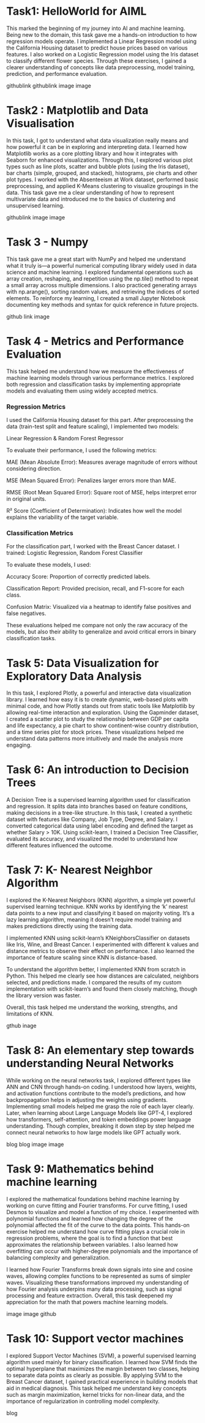 # Task1: HelloWorld for AIML

This marked the beginning of my journey into AI and machine learning. Being new to the domain, this task gave me a hands-on introduction to how regression models operate. I implemented a Linear Regression model using the California Housing dataset to predict house prices based on various features. I also worked on a Logistic Regression model using the Iris dataset to classify different flower species. Through these exercises, I gained a clearer understanding of concepts like data preprocessing, model training, prediction, and performance evaluation.

githublink
githublink
image
image

# Task2 : Matplotlib and Data Visualisation

In this task, I got to understand what data visualization really means and how powerful it can be in exploring and interpreting data. I learned how Matplotlib works as a core plotting library and how it integrates with Seaborn for enhanced visualizations. Through this, I explored various plot types such as line plots, scatter and bubble plots (using the Iris dataset), bar charts (simple, grouped, and stacked), histograms, pie charts and other plot types. I worked with the Absenteeism at Work dataset, performed basic preprocessing, and applied K-Means clustering to visualize groupings in the data. This task gave me a clear understanding of how to represent multivariate data and introduced me to the basics of clustering and unsupervised learning.

githublink
image
image

# Task 3 - Numpy

This task gave me a great start with NumPy and helped me understand what it truly is—a powerful numerical computing library widely used in data science and machine learning. I explored fundamental operations such as array creation, reshaping, and repetition using the np.tile() method to repeat a small array across multiple dimensions. I also practiced generating arrays with np.arange(), sorting random values, and retrieving the indices of sorted elements. To reinforce my learning, I created a small Jupyter Notebook documenting key methods and syntax for quick reference in future projects.

github link
image


# Task 4 - Metrics and Performance Evaluation


This task helped me understand how we measure the effectiveness of machine learning models through various performance metrics. I explored both regression and classification tasks by implementing appropriate models and evaluating them using widely accepted metrics.

### Regression Metrics
I used the California Housing dataset for this part. After preprocessing the data (train-test split and feature scaling), I implemented two models:

Linear Regression &
Random Forest Regressor

To evaluate their performance, I used the following metrics:

MAE (Mean Absolute Error): Measures average magnitude of errors without considering direction.

MSE (Mean Squared Error): Penalizes larger errors more than MAE.

RMSE (Root Mean Squared Error): Square root of MSE, helps interpret error in original units.

R² Score (Coefficient of Determination): Indicates how well the model explains the variability of the target variable.


### Classification Metrics

For the classification part, I worked with the Breast Cancer dataset. I trained:
Logistic Regression,
Random Forest Classifier

To evaluate these models, I used:

Accuracy Score: Proportion of correctly predicted labels.

Classification Report: Provided precision, recall, and F1-score for each class.

Confusion Matrix: Visualized via a heatmap to identify false positives and false negatives.

These evaluations helped me compare not only the raw accuracy of the models, but also their ability to generalize and avoid critical errors in binary classification tasks.

# Task 5: Data Visualization for Exploratory Data Analysis

In this task, I explored Plotly, a powerful and interactive data visualization library. I learned how easy it is to create dynamic, web-based plots with minimal code, and how Plotly stands out from static tools like Matplotlib by allowing real-time interaction and exploration. Using the Gapminder dataset, I created a scatter plot to study the relationship between GDP per capita and life expectancy, a pie chart to show continent-wise country distribution, and a time series plot for stock prices. These visualizations helped me understand data patterns more intuitively and made the analysis more engaging.


# Task 6: An introduction to Decision Trees


A Decision Tree is a supervised learning algorithm used for classification and regression. It splits data into branches based on feature conditions, making decisions in a tree-like structure. In this task, I created a synthetic dataset with features like Company, Job Type, Degree, and Salary. I converted categorical data using label encoding and defined the target as whether Salary > 10K. Using scikit-learn, I trained a Decision Tree Classifier, evaluated its accuracy, and visualized the model to understand how different features influenced the outcome.


# Task 7:  K- Nearest Neighbor Algorithm

 I explored the K-Nearest Neighbors (KNN) algorithm, a simple yet powerful supervised learning technique. KNN works by identifying the ‘k’ nearest data points to a new input and classifying it based on majority voting. It’s a lazy learning algorithm, meaning it doesn’t require model training and makes predictions directly using the training data.

I implemented KNN using scikit-learn’s KNeighborsClassifier on datasets like Iris, Wine, and Breast Cancer. I experimented with different k values and distance metrics to observe their effect on performance. I also learned the importance of feature scaling since KNN is distance-based.

To understand the algorithm better, I implemented KNN from scratch in Python. This helped me clearly see how distances are calculated, neighbors selected, and predictions made. I compared the results of my custom implementation with scikit-learn’s and found them closely matching, though the library version was faster.

Overall, this task helped me understand the working, strengths, and limitations of KNN.


gthub
inage

# Task 8: An elementary step towards understanding Neural Networks

While working on the neural networks task, I explored different types like ANN and CNN through hands-on coding. I understood how layers, weights, and activation functions contribute to the model’s predictions, and how backpropagation helps in adjusting the weights using gradients. Implementing small models helped me grasp the role of each layer clearly. Later, when learning about Large Language Models like GPT-4, I explored how transformers, self-attention, and token embeddings power language understanding. Though complex, breaking it down step by step helped me connect neural networks to how large models like GPT actually work.

blog
blog
image
image

# Task 9: Mathematics behind machine learning

I explored the mathematical foundations behind machine learning by working on curve fitting and Fourier transforms. For curve fitting, I used Desmos to visualize and model a function of my choice. I experimented with polynomial functions and learned how changing the degree of the polynomial affected the fit of the curve to the data points. This hands-on exercise helped me understand how curve fitting plays a crucial role in regression problems, where the goal is to find a function that best approximates the relationship between variables. I also learned how overfitting can occur with higher-degree polynomials and the importance of balancing complexity and generalization.

 I learned how Fourier Transforms break down signals into sine and cosine waves, allowing complex functions to be represented as sums of simpler waves. Visualizing these transformations improved my understanding of how Fourier analysis underpins many data processing, such as signal processing and feature extraction. Overall, this task deepened my appreciation for the math that powers machine learning models.


image
image
github

# Task 10: Support vector machines

 I explored Support Vector Machines (SVM), a powerful supervised learning algorithm used mainly for binary classification. I learned how SVM finds the optimal hyperplane that maximizes the margin between two classes, helping to separate data points as clearly as possible. By applying SVM to the Breast Cancer dataset, I gained practical experience in building models that aid in medical diagnosis. This task helped me understand key concepts such as margin maximization, kernel tricks for non-linear data, and the importance of regularization in controlling model complexity.

blog












